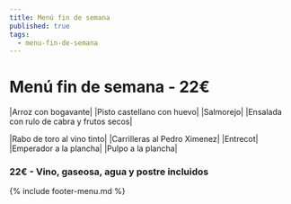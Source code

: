 ```yaml
---
title: Menú fin de semana
published: true
tags:
  - menu-fin-de-semana
---
```


# Menú fin de semana - 22€

|Arroz con bogavante|
|Pisto castellano con huevo|
|Salmorejo|
|Ensalada con rulo de cabra y frutos secos|


|Rabo de toro al vino tinto|
|Carrilleras al Pedro Ximenez|
|Entrecot|
|Emperador a la plancha|
|Pulpo a la plancha|

### 22€ - Vino, gaseosa, agua y postre incluidos


{% include footer-menu.md %}
